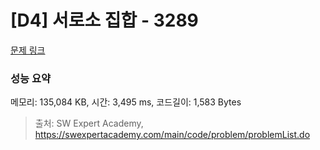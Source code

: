 # [D4] 서로소 집합 - 3289 

[문제 링크](https://swexpertacademy.com/main/code/problem/problemDetail.do?contestProbId=AWBJKA6qr2oDFAWr) 

### 성능 요약

메모리: 135,084 KB, 시간: 3,495 ms, 코드길이: 1,583 Bytes



> 출처: SW Expert Academy, https://swexpertacademy.com/main/code/problem/problemList.do